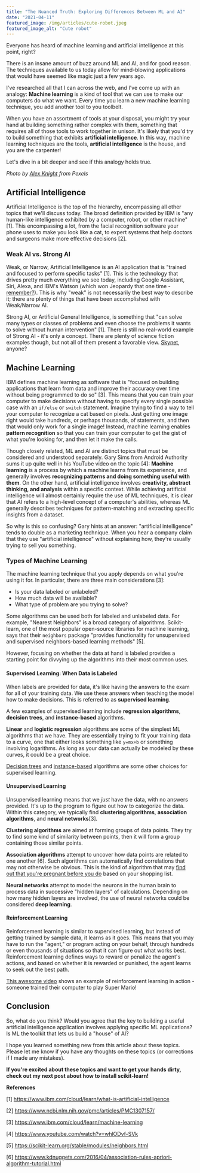 ```yaml
---
title: "The Nuanced Truth: Exploring Differences Between ML and AI"
date: "2021-04-11"
featured_image: /img/articles/cute-robot.jpeg
featured_image_alt: "Cute robot"
---
```


Everyone has heard of machine learning and artificial intelligence at this point, right?

There is an insane amount of buzz around ML and AI, and for good reason. The techniques available to us today allow for mind-blowing applications that would have seemed like magic just a few years ago.

I've researched all that I can across the web, and I've come up with an analogy: **Machine learning** is a kind of tool that we can use to make our computers do what we want. Every time you learn a new machine learning technique, you add another tool to you toolbelt.

When you have an assortment of tools at your disposal, you might try your hand at building something rather complex with them, something that requires all of those tools to work together in unison. It's likely that you'd try to build something that exhibits **artificial intelligence**. In this way, machine learning techniques are the tools, **artificial intelligence** is the house, and you are the carpenter!

Let's dive in a bit deeper and see if this analogy holds true.

*Photo by [Alex Knight](https://www.pexels.com/@agk42?utm_content=attributionCopyText&utm_medium=referral&utm_source=pexels) from Pexels*

## Artificial Intelligence

Artificial Intelligence is the top of the hierarchy, encompassing all other topics that we'll discuss today. The broad definition provided by IBM is "any human-like intelligence exhibited by a computer, robot, or other machine" [1]. This encompassing a lot, from the facial recognition software your phone uses to make you look like a cat, to expert systems that help doctors and surgeons make more effective decisions [2].

### Weak AI vs. Strong AI

Weak, or Narrow, Artificial Intelligence is an AI application that is "trained and focused to perform specific tasks" [1]. This is the technology that drives pretty much everything we see today, including Google Assistant, Siri, Alexa, and IBM's Watson (which won Jeopardy that one time - [remember?](https://www.techrepublic.com/article/ibm-watson-the-inside-story-of-how-the-jeopardy-winning-supercomputer-was-born-and-what-it-wants-to-do-next/)). This is why "weak" is not necessarily the best way to describe it; there are plenty of things that have been accomplished with Weak/Narrow AI.

Strong AI, or Artificial General Intelligence, is something that "can solve many types or classes of problems and even choose the problems it wants to solve without human intervention" [1]. There is still no real-world example of Strong AI - it's only a concept. There are plenty of science fiction examples though, but not all of them present a favorable view. [Skynet](https://en.wikipedia.org/wiki/Skynet_(Terminator)), anyone?

## Machine Learning

IBM defines machine learning as software that is "focused on building applications that learn from data and improve their accuracy over time without being programmed to do so" [3]. This means that you can train your computer to make decisions without having to specify every single possible case with an `if/else` or `switch` statement. Imagine trying to find a way to tell your computer to recognize a cat based on pixels. Just getting one image right would take hundreds, or perhaps thousands, of statements, and then that would only work for a single image! Instead, machine learning enables **pattern recognition** so that you can train your computer to get the gist of what you're looking for, and then let it make the calls.

Though closely related, ML and AI are distinct topics that must be considered and understood separately. Gary Sims from Android Authority sums it up quite well in his YouTube video on the topic [4]: **Machine learning** is a process by which a machine learns from its experience, and generally involves **recognizing patterns and doing something useful with them**. On the other hand, artificial intelligence involves **creativity, abstract thinking, and analysis** within a specific context. While achieving artificial intelligence will almost certainly require the use of ML techniques, it is clear that AI refers to a high-level concept of a computer's abilities, whereas ML generally describes techniques for pattern-matching and extracting specific insights from a dataset.

So why is this so confusing? Gary hints at an answer: "artificial intelligence" tends to double as a marketing technique. When you hear a company claim that they use "artificial intelligence" without explaining how, they're usually trying to sell you something.

### Types of Machine Learning

The machine learning technique that you apply depends on what you're using it for. In particular, there are three main considerations [3]:

* Is your data labeled or unlabeled?
* How much data will be available?
* What type of problem are you trying to solve?

Some algorithms can be used both for labeled and unlabeled data. For example, "Nearest Neighbors" is a broad category of algorithms. Scikit-learn, one of the most popular open-source libraries for machine learning, says that their `neighbors` package "provides functionality for unsupervised and supervised neighbors-based learning methods" [5].

However, focusing on whether the data at hand is labeled provides a starting point for divvying up the algorithms into their most common uses.

#### Supervised Learning: When Data is Labeled

When labels are provided for data, it's like having the answers to the exam for all of your training data. We use these answers when teaching the model how to make decisions. This is referred to as **supervised learning**.

A few examples of supervised learning include **regression algorithms**, **decision trees**, and **instance-based** algorithms.

**Linear** and **logistic regression** algorithms are some of the simplest ML algorithms that we have. They are essentially trying to fit your training data to a curve, one that either looks something like `y=mx+b` or something involving logarithms. As long as your data can actually be modeled by these curves, it could be a great choice.

[Decision trees](https://en.wikipedia.org/wiki/Decision_tree_learning) and [instance-based](https://en.wikipedia.org/wiki/Instance-based_learning) algorithms are some other choices for supervised learning.

#### Unsupervised Learning

Unsupervised learning means that we *just* have the data, with no answers provided. It's up to the program to figure out how to categorize the data. Within this category, we typically find **clustering algorithms**, **association algorithms**, and **neural networks**[3].

**Clustering algorithms** are aimed at forming groups of data points. They try to find some kind of similarity between points, then it will form a group containing those similar points.

**Association algorithms** attempt to uncover how data points are related to one another [6]. Such algorithms can automatically find correlations that may not otherwise be obvious. This is the kind of algorithm that may [find out that you're pregnant before you do](https://www.driveresearch.com/market-research-company-blog/how-target-used-data-analytics-to-predict-pregnancies/) based on your shopping list.

**Neural networks** attempt to model the neurons in the human brain to process data in successive "hidden layers" of calculations. Depending on how many hidden layers are involved, the use of neural networks could be considered **deep learning**.

#### Reinforcement Learning

Reinforcement learning is similar to supervised learning, but instead of getting trained by sample data, it learns as it goes. This means that you may have to run the "agent," or program acting on your behalf, through hundreds or even thousands of situations so that it can figure out what works best. Reinforcement learning defines ways to reward or penalize the agent's actions, and based on whether it is rewarded or punished, the agent learns to seek out the best path.

[This awesome video](https://www.youtube.com/watch?v=y5OY4dd5DIY) shows an example of reinforcement learning in action - someone trained their computer to play Super Mario!

## Conclusion

So, what do you think? Would you agree that the key to building a useful artificial intelligence application involves applying specific ML applications? Is ML the toolkit that lets us build a "house" of AI?

I hope you learned something new from this article about these topics. Please let me know if you have any thoughts on these topics (or corrections if I made any mistakes).

**If you're excited about these topics and want to get your hands dirty, check out my next post about how to install scikit-learn!**

**References**

[1] <https://www.ibm.com/cloud/learn/what-is-artificial-intelligence>

[2] <https://www.ncbi.nlm.nih.gov/pmc/articles/PMC1307157/>

[3] <https://www.ibm.com/cloud/learn/machine-learning>

[4] <https://www.youtube.com/watch?v=whlODvf-SVk>

[5] <https://scikit-learn.org/stable/modules/neighbors.html>

[6] <https://www.kdnuggets.com/2016/04/association-rules-apriori-algorithm-tutorial.html>

